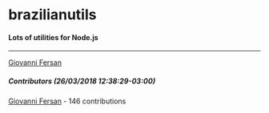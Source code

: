 # brazilianutils
#### Lots of utilities for Node.js
---
[Giovanni Fersan](mailto:thefersan@gmail.com)  

##### Contributors (26/03/2018 12:38:29-03:00) 
  [Giovanni Fersan](https://github.com/thefersan) - 146 contributions
